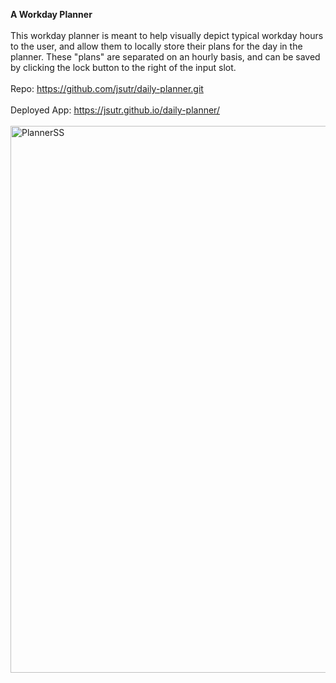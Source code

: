 <strong>A Workday Planner</strong>
<br></br>
This workday planner is meant to help visually depict typical workday hours to the user, and allow them to locally store their plans for the day in the planner. These "plans" are separated on an hourly basis, and can be saved by clicking the lock button to the right of the input slot. 
<br></br>
Repo: https://github.com/jsutr/daily-planner.git
<br></br>
Deployed App: https://jsutr.github.io/daily-planner/
<br></br>
<img width="875" alt="PlannerSS" src="https://user-images.githubusercontent.com/98308462/156989800-be1bb063-ddaf-42aa-90ca-6432b938516f.png">
